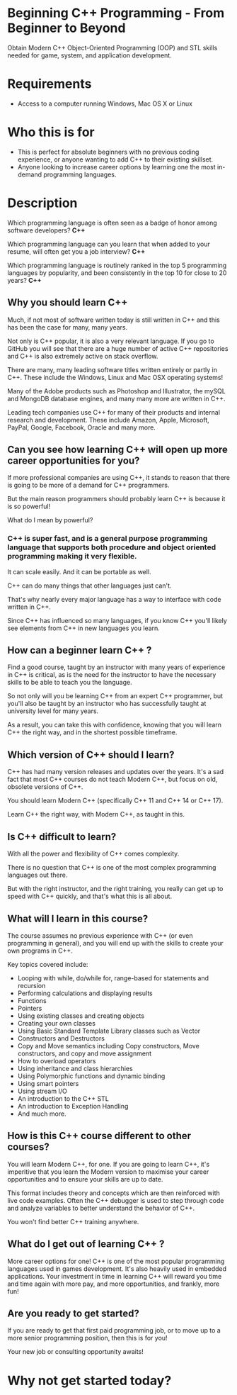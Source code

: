 # Beginning C++ Programming - From Beginner to Beyond
Obtain Modern C++ Object-Oriented Programming (OOP) and STL skills needed for game, system, and application development.

# Requirements
* Access to a computer running Windows, Mac OS X or Linux

# Who this is for
* This is perfect for absolute beginners with no previous coding experience, or anyone wanting to add C++ to their existing skillset.
* Anyone looking to increase career options by learning one the most in-demand programming languages.

# Description
Which programming language is often seen as a badge of honor among software developers? **C++**

Which programming language can you learn that when added to your resume,  will often get you a job interview? **C++** 

Which programming language is routinely ranked in the top 5 programming languages by popularity, and been consistently in the top 10 for close to 20 years? **C++**

## Why you should learn C++

Much, if not most of software written today is still written in C++ and this has been the case for many, many years. 

Not only is C++ popular, it is also a very relevant language. If you go to GitHub you will see that there are a huge number of active C++ repositories and C++ is also extremely active on stack overflow.

There are many, many leading software titles written entirely or partly in C++. These include the Windows, Linux and Mac OSX operating systems!

Many of the Adobe products such as Photoshop and Illustrator,  the mySQL and MongoDB database engines, and many many more are written in C++.

Leading tech companies use C++ for many of their products and internal research and development. These include Amazon, Apple, Microsoft, PayPal, Google, Facebook, Oracle and many more.

## Can you see how learning C++ will open up more career opportunities for you?

If more professional companies are using C++, it stands to reason that there is going to be more of a demand for C++ programmers.

But the main reason programmers should probably learn C++  is because it is so powerful!

What do I mean by powerful?

### C++ is super fast, and is a general purpose programming language that supports both procedure and object oriented programming making it very flexible.

It can scale easily. And it can be portable as well.

C++ can do many things that other languages just can't.

That's why nearly every major language has a way to interface with code written in C++.

Since C++ has influenced so many languages, if you know C++ you'll likely see elements from C++ in new languages you learn.

## How can a beginner learn C++ ?

Find a good course, taught by an instructor with many years of experience in C++ is critical, as is the need for the instructor to have the necessary skills to be able to teach you the language.

So not only will you be learning C++ from an expert C++ programmer, but you'll also be taught by an instructor who has successfully taught at university level for many years.

As a result, you can take this with confidence, knowing that you will learn C++ the right way, and in the shortest possible timeframe.

## Which version of C++ should I learn?

C++ has  had many version releases and updates over the years.  It's a sad fact that most C++ courses do not teach Modern C++, but focus on old, obsolete versions of C++.

You should learn Modern C++ (specifically C++ 11 and C++ 14 or C++ 17).  

Learn C++ the right way, with Modern C++, as taught in this.

## Is C++ difficult to learn?

With all the power and flexibility of C++ comes complexity.

There is no question that C++ is one of the most complex programming languages out there.

But with the right instructor, and the right training, you really can get up to speed with C++ quickly, and that's what this is all about.

## What will I learn in this course?

The course assumes no previous experience with C++ (or even programming in general), and you will end up with the skills to create your own programs in C++.

Key topics covered include:
* Looping with while, do/while for, range-based for statements and recursion
* Performing calculations and displaying results
* Functions
* Pointers
* Using existing classes and creating objects
* Creating your own classes
* Using Basic Standard Template Library classes such as Vector
* Constructors and Destructors
* Copy and Move semantics including Copy constructors, Move constructors, and copy and move assignment 
* How to overload operators
* Using inheritance and class hierarchies
* Using Polymorphic functions and dynamic binding 
* Using smart pointers
* Using stream I/O
* An introduction to the C++ STL
* An introduction to Exception Handling
* And much more.

## How is this C++ course different to other courses?

You will learn Modern C++, for one. If you are going to learn C++, it's imperitive that you learn the Modern version to maximise your career opportunities and to ensure your skills are up to date.

This format includes theory and concepts which are then reinforced with live code examples. Often the C++ debugger is used to step through code and analyze variables to better understand the behavior of C++.

You won't find better C++ training anywhere.

## What do I get out of learning C++ ?

More career options for one!  C++ is one of the most popular programming languages used in games development. It's also heavily used in embedded applications. Your investment in time in learning C++ will reward you time and time again with more pay, and more opportunities, and frankly, more fun!

## Are you ready to get started?

If you are ready to get that first paid programming job, or to move up to a more senior programming position, then this is for you!

Your new job or consulting opportunity awaits!  

# Why not get started today?
